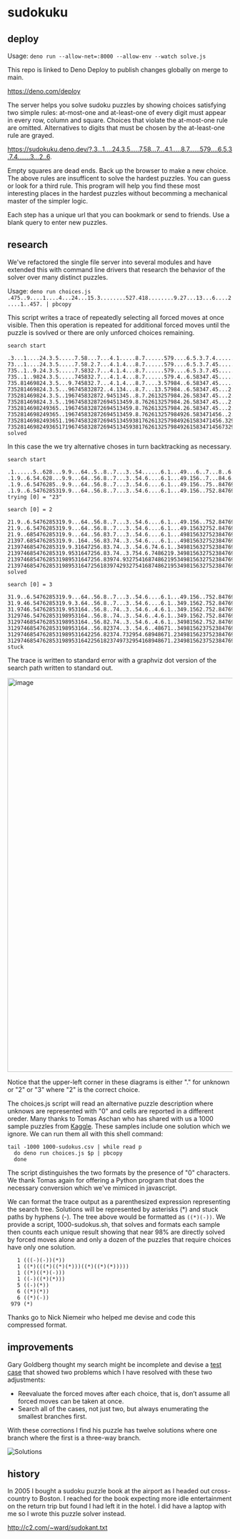 # sudokuku

## deploy

Usage: ```deno run --allow-net=:8000 --allow-env --watch solve.js```

This repo is linked to Deno Deploy to publish changes globally on merge to main.

https://deno.com/deploy

The server helps you solve sudoku puzzles by showing choices satisfying two simple rules: at-most-one and at-least-one of every digit must appear in every row, column and square. Choices that violate the at-most-one rule are omitted. Alternatives to digits that must be chosen by the at-least-one rule are grayed.

https://sudokuku.deno.dev/?.3...1....24.3.5.....7.58...7...4.1.....8.7......579....6.5.3.7.4.......3...2..6.

Empty squares are dead ends. Back up the browser to make a new choice. The above rules are insufficent to solve the hardest puzzles. You can guess or look for a third rule. This program will help you find these most interesting places in the hardest puzzles without becomming a mechanical master of the simpler logic.

Each step has a unique url that you can bookmark or send to friends. Use a blank query to enter new puzzles.

## research

We've refactored the single file server into several modules and have extended this with command line drivers that research the behavior of the solver over many distinct puzzles.

Usage: ```deno run choices.js .475..9....1....4...24...15.3........527.418........9.27...13...6....2....1..457. | pbcopy```

This script writes a trace of repeatedly selecting all forced moves at once visible.
Then this operation is repeated for additional forced moves until the puzzle is sovlved or there are only unforced choices remaining.

```
search start

.3...1....24.3.5.....7.58...7...4.1.....8.7......579....6.5.3.7.4.......3...2..6.
73...1....24.3.5.....7.58.2.7...4.1.4...8.7......579....6.5.3.7.45......37..2.56.
735..1..9.24.3.5.....7.5832.7...4.1.4...8.7......579....6.5.3.7.45......37.42.56.
735..1..9824.3.5.....745832.7...4.1.4...8.7......579.4..6.58347.45......37.42.56.
735.81469824.3.5...9.745832.7...4.1.4...8.7....3.57984..6.58347.45.....837842.56.
735281469824.3.5...96745832872..4.134...8.7...13.57984..6.58347.45...2.837842.56.
735281469824.3.5..196745832872.9451345..8.7.2613257984.26.58347.45...2.837842.56.
735281469824.3.5..196745832872694513459.8.762613257984.26.58347.45...2.837842.56.
7352814698249365..196745832872694513459.8.762613257984.26.58347.45...2.837842.56.
7352814698249365..196745832872694513459.8.762613257984926.583471456..2.837842.56.
73528146982493651.1967458328726945134593817626132579849261583471456.329837842.561
735281469824936517196745832872694513459381762613257984926158347145673298378429561
solved
```

In this case the we try alternative choses in turn backtracking as necessary.

```
search start

.1......5..628...9.9...64..5..8..7...3..54......6.1...49...6..7...8..6...6.23...4
.1.9..6.54.628...9.9...64..56.8..7...3..54.6....6.1...49.156..7...84.6...6.23...4
.1.9..6.5476285..9.9...64..56.8..7...3..54.6....6.1...49.156..75..84769..6.239..4
.1.9..6.5476285319.9...64..56.8..7...3..54.6....6.1...49.156..752.84769..6.239..4
trying [0] = "23"

search [0] = 2

21.9..6.5476285319.9...64..56.8..7...3..54.6....6.1...49.156..752.84769..6.239..4
21.9..6.5476285319.9...64..56.8..7...3..54.6....6.1...49.15632752.84769..6.239..4
21.9..685476285319.9...64..56.83.7...3..54.6....6.1...498156327523847691.6.239..4
21397.685476285319.9..164..56.83.74..3..54.6....6.1...498156327523847691167239..4
213974685476285319.9.31647256.83.74..3..54.6.74.6.1..3498156327523847691167239..4
213974685476285319.9531647256.83.74..3.754.6.7486219.3498156327523847691167239..4
21397468547628531989531647256.83974.932754168748621953498156327523847691167239584
213974685476285319895316472561839742932754168748621953498156327523847691167239584
solved

search [0] = 3

31.9..6.5476285319.9...64..56.8..7...3..54.6....6.1...49.156..752.84769..6.239..4
31.9.46.5476285319.9.3.64..56.8..7...3..54.6....6.1..349.1562.752.84769..6.239..4
31.9746.5476285319.953164..56.8..74..3..54.6..4.6.1..349.1562.752.84769..6.239..4
3129746.54762853198953164..56.8..74..3..54.6..4.6.1..349.1562.752.84769..6.239..4
3129746854762853198953164..56.82.74..3..54.6..4.6.1..34981562.752.84769..6.239..4
3129746854762853198953164..56.82374..3..54.6..48671..349815623752384769..67239.84
31297468547628531989531642256.82374.732954.68948671.23498156237523847691167239584
312974685476285319895316422561823749732954168948671.23498156237523847691167239584
stuck
```

The trace is written to standard error with a graphviz dot version of the search path written to standard out.

<img width="883" alt="image" src="https://github.com/user-attachments/assets/1b33194b-31bd-455a-8d9e-77e1682be359">

Notice that the upper-left corner in these diagrams is either "." for unknown or  "2" or "3" where "2" is the correct choice.

The choices.js script will read an alternative puzzle description where unknows are represented with "0" and cells are reported in a different oreder.
Many thanks to Tomas Aschan who has shared with us a 1000 sample puzzles from [Kaggle](https://www.kaggle.com/datasets/rohanrao/sudoku).
These samples include one solution which we ignore. We can run them all with this shell command:

```
tail -1000 1000-sudokus.csv | while read p
  do deno run choices.js $p | pbcopy
  done
```
The script distinguishes the two formats by the presence of "0" characters. We thank Tomas again for offering a Python program that does the necessary conversion which we've mimiced in javascript.

We can format the trace output as a parenthesized expression representing the search tree.
Solutions will be represented by asterisks (*) and stuck paths by hyphens (-).
The tree above would be formatted as `((*)(-))`.
We provide a script, 1000-sudokus.sh, that solves and formats each sample then counts each unique result showing that near 98% are directly solved by forced moves alone and only a dozen of the puzzles that require choices have only one solution.
```
   1 (((-)(-))(*))
   1 ((*)(((*)((*)(*)))((*)((*)(*)))))
   1 ((*)((*)(-)))
   1 ((-)((*)(*)))
   5 ((-)(*))
   6 ((*)(*))
   6 ((*)(-))
 979 (*)
```
Thanks go to Nick Niemeir who helped me devise and code this compressed format.

## improvements

Gary Goldberg thought my search might be incomplete and devise a [test case](https://sudokuku.deno.dev/?269357418341268579758194326.42.73.866.38.47.287.26.43.691725834437186925582943617) that showed two problems which I have resolved with these two adjustments:

- Reevaluate the forced moves after each choice, that is, don’t assume all forced moves can be taken at once.
- Search all of the cases, not just two, but always enumerating the smallest branches first.

With these corrections I find his puzzle has twelve solutions where one branch where the first is a three-way branch.

![Solutions](https://github.com/user-attachments/assets/2fce586b-ab37-4389-a968-e067120e40d8)


## history

In 2005 I bought a sudoku puzzle book at the airport as I headed out cross-country to Boston.
I reached for the book expecting more idle entertainment on the return trip but found I had left it in the hotel.
I did have a laptop with me so I wrote this puzzle solver instead.

http://c2.com/~ward/sudokant.txt
